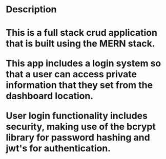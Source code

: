 <h1>Description<h1>

This is a full stack crud application that is built using the MERN stack. 

This app includes a login system so that a user can access private information that they set from the dashboard location. 

User login functionality includes security, making use of the bcrypt library for password hashing and jwt's for authentication. 
